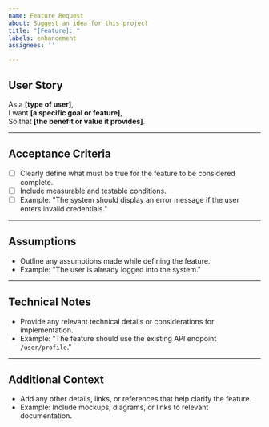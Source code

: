 ```yaml
---
name: Feature Request
about: Suggest an idea for this project
title: "[Feature]: "
labels: enhancement
assignees: ''

---
```


## **User Story**
As a **[type of user]**,  
I want **[a specific goal or feature]**,  
So that **[the benefit or value it provides]**.

---

## **Acceptance Criteria**
- [ ] Clearly define what must be true for the feature to be considered complete.
- [ ] Include measurable and testable conditions.
- [ ] Example: "The system should display an error message if the user enters invalid credentials."

---

## **Assumptions**
- Outline any assumptions made while defining the feature.
- Example: "The user is already logged into the system."

---

## **Technical Notes**
- Provide any relevant technical details or considerations for implementation.
- Example: "The feature should use the existing API endpoint `/user/profile`."

---

## **Additional Context**
- Add any other details, links, or references that help clarify the feature.
- Example: Include mockups, diagrams, or links to relevant documentation.